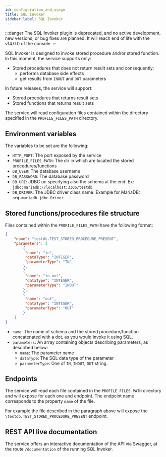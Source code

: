```yaml
---
id: configuration_and_usage
title: SQL Invoker
sidebar_label: SQL Invoker
---
```




:::danger
The SQL Invoker plugin is deprecated, and no active development, new versions, or bug fixes are planned. It will reach end of life with the v14.0.0 of the console.
:::

SQL Invoker is designed to invoke stored procedure and/or stored function. In this moment, the service supports only:

- Stored procedures that does not return result sets and consequently:
  - performs database side effects
  - get results from `INOUT` and `OUT` parameters

In future releases, the service will support:

- Stored procedures that returns result sets
- Stored functions that returns result sets

The service will read configuration files contained within the directory specified in the `PROFILE_FILES_PATH` directory.

## Environment variables

The variables to be set are the following:

- `HTTP_PORT`: The port exposed by the service
- `PROFILE_FILES_PATH`: The dir in which are located the stored procedures/functions
- `DB_USER`: The database username
- `DB_PASSWORD`: The database password
- `DB_URI`: JDBC uri specifying also the schema at the end. Ex: `jdbc:mariadb://localhost:3306/testdb`
- `DB_DRIVER`: The JDBC driver class name. Example for MariaDB: `org.mariadb.jdbc.Driver`

## Stored functions/procedures file structure

Files contained within the `PROFILE_FILES_PATH` have the following format:

```json
{
    "name": "testdb.TEST_STORED_PROCEDURE_PRESENT",
    "parameters": [
        {
         "name": "in",
         "dataType": "INTEGER",
         "parameterType": "IN"
        },
        {
         "name": "in_out",
         "dataType": "INTEGER",
         "parameterType": "INOUT"
        },
        {
         "name": "out",
         "dataType": "INTEGER",
         "parameterType": "OUT"
        }
    ]
}
```

- `name`: The name of schema and the stored procedure/function concatenated with a dot, as you would invoke it using SQL.
- `parameters`: An array containing objects describing parameters, as described below:
  - `name`: The parameter name
  - `dataType`: The SQL data type of the parameter
  - `parameterType`: One of `IN`, `INOUT`, `OUT` string.

## Endpoints

The service will read each file contained in the `PROFILE_FILES_PATH` directory and will expose for each one and endpoint.
The endpoint name corresponds to the property `name` of the file.

For example the file described in the paragraph above will expose the `\testdb.TEST_STORED_PROCEDURE_PRESENT` endpoint.

## REST API live documentation

The service offers an interactive documentation of the API via Swagger,
at the route `/documentation` of the running SQL Invoker.

[pipeline]: https://git.tools.mia-platform.eu/platform/core/sql-invoker/badges/master/pipeline.svg
[coverage]: https://git.tools.mia-platform.eu/platform/core/sql-invoker/badges/master/coverage.svg
[git-link]: https://git.tools.mia-platform.eu/platform/core/sql-invoker/commits/master
